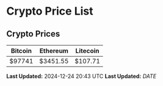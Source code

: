 # Crypto Price List

## Crypto Prices
| Bitcoin | Ethereum | Litecoin |
| ------- | -------- | -------- |
| $97741 | $3451.55 | $107.71 |
**Last Updated:** 2024-12-24 20:43 UTC
**Last Updated:** $DATE$
